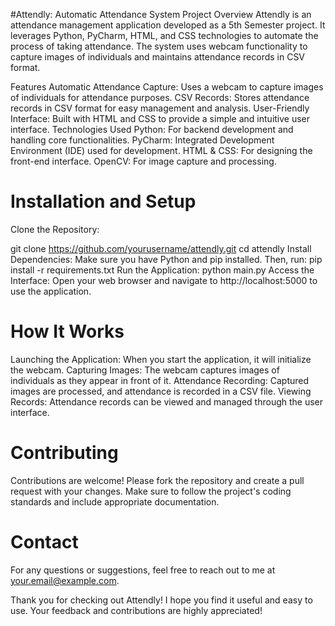 #Attendly: Automatic Attendance System
Project Overview
Attendly is an attendance management application developed as a 5th Semester project. It leverages Python, PyCharm, HTML, and CSS technologies to automate the process of taking attendance. The system uses webcam functionality to capture images of individuals and maintains attendance records in CSV format.

Features
Automatic Attendance Capture: Uses a webcam to capture images of individuals for attendance purposes.
CSV Records: Stores attendance records in CSV format for easy management and analysis.
User-Friendly Interface: Built with HTML and CSS to provide a simple and intuitive user interface.
Technologies Used
Python: For backend development and handling core functionalities.
PyCharm: Integrated Development Environment (IDE) used for development.
HTML & CSS: For designing the front-end interface.
OpenCV: For image capture and processing.

# Installation and Setup
Clone the Repository:

git clone https://github.com/yourusername/attendly.git
cd attendly
Install Dependencies:
Make sure you have Python and pip installed. Then, run:
pip install -r requirements.txt
Run the Application:
python main.py
Access the Interface:
Open your web browser and navigate to http://localhost:5000 to use the application.

# How It Works
Launching the Application: When you start the application, it will initialize the webcam.
Capturing Images: The webcam captures images of individuals as they appear in front of it.
Attendance Recording: Captured images are processed, and attendance is recorded in a CSV file.
Viewing Records: Attendance records can be viewed and managed through the user interface.

# Contributing
Contributions are welcome! Please fork the repository and create a pull request with your changes. Make sure to follow the project's coding standards and include appropriate documentation.

# Contact
For any questions or suggestions, feel free to reach out to me at your.email@example.com.

Thank you for checking out Attendly! I hope you find it useful and easy to use. Your feedback and contributions are highly appreciated!
